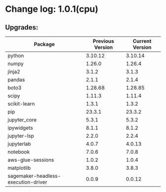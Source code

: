 # Change log: 1.0.1(cpu)

## Upgrades: 

Package | Previous Version | Current Version
---|---|---
python|3.10.12|3.10.14
numpy|1.26.0|1.26.4
jinja2|3.1.2|3.1.3
pandas|2.1.1|2.1.4
boto3|1.28.68|1.28.85
scipy|1.11.3|1.11.4
scikit-learn|1.3.1|1.3.2
pip|23.3.1|23.3.2
jupyter_core|5.3.1|5.3.2
ipywidgets|8.1.1|8.1.2
jupyter-lsp|2.2.0|2.2.4
jupyterlab|4.0.7|4.0.13
notebook|7.0.6|7.0.8
aws-glue-sessions|1.0.2|1.0.4
matplotlib|3.8.0|3.8.3
sagemaker-headless-execution-driver|0.0.9|0.0.12
